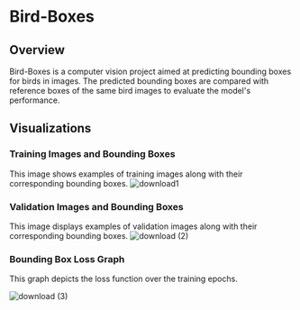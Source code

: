 # Bird-Boxes

## Overview

Bird-Boxes is a computer vision project aimed at predicting bounding boxes for birds in images. The predicted bounding boxes are compared with reference boxes of the same bird images to evaluate the model's performance.

## Visualizations

### Training Images and Bounding Boxes

This image shows examples of training images along with their corresponding bounding boxes.
![download1](https://github.com/harshitstark13/Bird-Boxes/assets/95651978/f6c96cc7-8438-4567-be81-f8d9dbd44eb5)

### Validation Images and Bounding Boxes

This image displays examples of validation images along with their corresponding bounding boxes.
![download (2)](https://github.com/harshitstark13/Bird-Boxes/assets/95651978/950aa20a-9420-4cb0-9c84-cedec9501e7a)

### Bounding Box Loss Graph

This graph depicts the loss function over the training epochs.

![download (3)](https://github.com/harshitstark13/Bird-Boxes/assets/95651978/5065fb01-89dc-4bbb-bca6-89b7910f7750)
